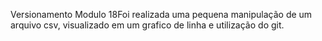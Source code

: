 Versionamento Modulo 18Foi realizada uma pequena manipulação de um arquivo csv, visualizado em um grafico de linha e utilização do git.
